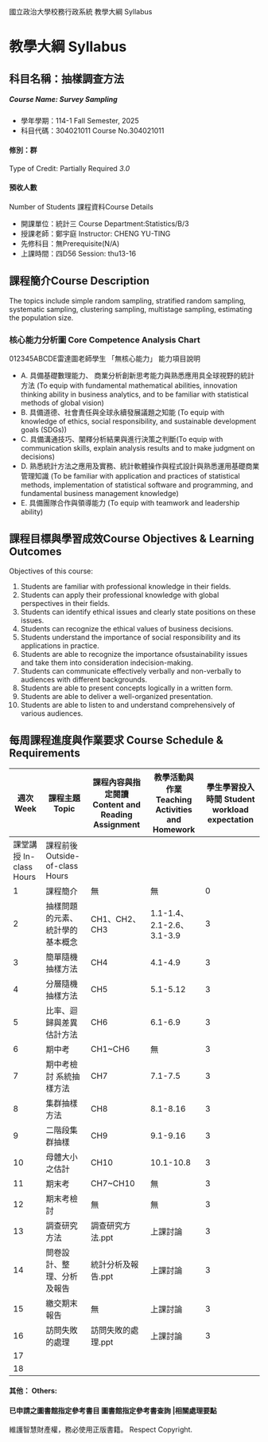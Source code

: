 國立政治大學校務行政系統 教學大綱 Syllabus
# 教學大綱 Syllabus
##  科目名稱：抽樣調查方法
#####  Course Name: Survey Sampling
  * 學年學期：114-1 Fall Semester, 2025 
  * 科目代碼：304021011 Course No.304021011
#### 修別：群
Type of Credit: Partially Required 
_3.0_
#### 預收人數
Number of Students
課程資料Course Details
  * 開課單位：統計三 Course Department:Statistics/B/3 
  * 授課老師：鄭宇庭 Instructor: CHENG YU-TING 
  * 先修科目：無Prerequisite(N/A)
  * 上課時間：四D56 Session: thu13-16
##  課程簡介Course Description
The topics include simple random sampling, stratified random sampling, systematic sampling, clustering sampling, multistage sampling, estimating the population size.
###  核心能力分析圖 Core Competence Analysis Chart
012345ABCDE雷達圖老師學生
「無核心能力」 
能力項目說明
  * A. 具備基礎數理能力、 商業分析創新思考能力與熟悉應用具全球視野的統計方法 (To equip with fundamental mathematical abilities, innovation thinking ability in business analytics, and to be familiar with statistical methods of global vision)
  * B. 具備道德、社會責任與全球永續發展議題之知能 (To equip with knowledge of ethics, social responsibility, and sustainable development goals (SDGs))
  * C. 具備溝通技巧、闡釋分析結果與進行決策之判斷(To equip with communication skills, explain analysis results and to make judgment on decisions)
  * D. 熟悉統計方法之應用及實務、統計軟體操作與程式設計與熟悉運用基礎商業管理知識 (To be familiar with application and practices of statistical methods, implementation of statistical software and programming, and fundamental business management knowledge)
  * E. 具備團隊合作與領導能力 (To equip with teamwork and leadership ability)
##  課程目標與學習成效Course Objectives & Learning Outcomes 
Objectives of this course:
1. Students are familiar with professional knowledge in their fields.
2. Students can apply their professional knowledge with global perspectives in their fields.
3. Students can identify ethical issues and clearly state positions on these issues.
4. Students can recognize the ethical values of business decisions.
5. Students understand the importance of social responsibility and its applications in practice.
6. Students are able to recognize the importance ofsustainability issues and take them into consideration indecision-making.
7. Students can communicate effectively verbally and non-verbally to audiences with different backgrounds.
8. Students are able to present concepts logically in a written form.
9. Students are able to deliver a well-organized presentation.
10. Students are able to listen to and understand comprehensively of various audiences.
##  每周課程進度與作業要求 Course Schedule & Requirements
週次 Week |  課程主題 Topic |  課程內容與指定閱讀 Content and Reading Assignment |  教學活動與作業 Teaching Activities and Homework |  學生學習投入時間 Student workload expectation  
---|---|---|---|---  
課堂講授 In-class Hours |  課程前後 Outside-of-class Hours  
1 |  課程簡介 |  無 |  無 |  0 |  0  
2 |  抽樣問題的元素、 統計學的基本概念 |  CH1、CH2、CH3 |  1.1-1.4、2.1-2.6、3.1-3.9 |  3 |  6  
3 | 簡單隨機抽樣方法 | CH4 | 4.1-4.9 |  3 |  6  
4 |  分層隨機抽樣方法 |  CH5 |  5.1-5.12 |  3 |  6  
5 | 比率、迴歸與差異估計方法 |  CH6 |  6.1-6.9 |  3 |  6  
6 | 期中考 | CH1~CH6 |  無 |  3 |  18  
7 |  期中考檢討 系統抽樣方法 |  CH7 |  7.1-7.5 |  3 |  6  
8 | 集群抽樣方法 |  CH8 | 8.1-8.16 |  3 |  6  
9 | 二階段集群抽樣 |  CH9 |  9.1-9.16 |  3 |  6  
10 |  母體大小之估計 | CH10 | 10.1-10.8 |  3 |  6  
11 | 期末考 | CH7~CH10 | 無 |  3 |  18  
12 |  期末考檢討 | 無 |  無 |  3 |  0  
13 |  調查研究方法 | 調查研究方法.ppt |  上課討論 |  3 |  3  
14 | 問卷設計、整理、分析及報告 | 統計分析及報告.ppt |  上課討論 |  3 |  3  
15 | 繳交期末報告 | 無 |  上課討論 |  3 |  9  
16 | 訪問失敗的處理 |  訪問失敗的處理.ppt |  上課討論 |  3 |  3  
17 |  |  |  |  |   
18 |  |  |  |  |   
####  其他： Others:
####  已申請之圖書館指定參考書目  圖書館指定參考書查詢 |相關處理要點
維護智慧財產權，務必使用正版書籍。 Respect Copyright.